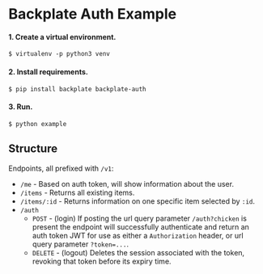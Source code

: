 # Backplate Auth Example

#### 1. Create a virtual environment.

```
$ virtualenv -p python3 venv
```

#### 2. Install requirements.

```
$ pip install backplate backplate-auth
```

#### 3. Run.

```
$ python example
```



## Structure

Endpoints, all prefixed with `/v1`:

- `/me` - Based on auth token, will show information about the user.
- `/items` - Returns all existing items.
- `/items/:id` - Returns information on one specific item selected by `:id`.
- `/auth`
  - `POST` - (login) If posting the url query parameter `/auth?chicken` is present the endpoint will successfully authenticate and return an auth token JWT for use as either a `Authorization` header, or url query parameter `?token=...`.
  - `DELETE` - (logout) Deletes the session associated with the token, revoking that token before its expiry time.